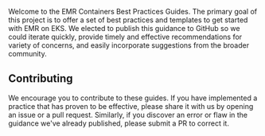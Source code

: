 Welcome to the EMR Containers Best Practices Guides. The primary goal of this project is to offer a set of best practices and templates to get started with EMR on EKS. We elected to publish this guidance to GitHub so we could iterate quickly, provide timely and effective recommendations for variety of concerns, and easily incorporate suggestions from the broader community.


## Contributing

We encourage you to contribute to these guides. If you have implemented a practice that has proven to be effective, please share it with us by opening an issue or a pull request. Similarly, if you discover an error or flaw in the guidance we've already published, please submit a PR to correct it.
